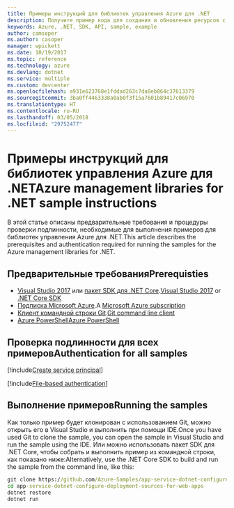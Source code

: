 ```yaml
---
title: Примеры инструкций для библиотек управления Azure для .NET
description: Получите пример кода для создания и обновления ресурсов с помощью библиотек управления Azure для .NET.
keywords: Azure, .NET, SDK, API, sample, example
author: camsoper
ms.author: casoper
manager: wpickett
ms.date: 10/19/2017
ms.topic: reference
ms.technology: azure
ms.devlang: dotnet
ms.service: multiple
ms.custom: devcenter
ms.openlocfilehash: a931e623768e1fddad263c7da8eb864c37613379
ms.sourcegitcommit: 3ba0ff4463338a0ab0f3f15a7601b89417c06970
ms.translationtype: HT
ms.contentlocale: ru-RU
ms.lasthandoff: 03/05/2018
ms.locfileid: "29752477"
---
```

# <a name="azure-management-libraries-for-net-sample-instructions"></a><span data-ttu-id="b0f54-104">Примеры инструкций для библиотек управления Azure для .NET</span><span class="sxs-lookup"><span data-stu-id="b0f54-104">Azure management libraries for .NET sample instructions</span></span>

<span data-ttu-id="b0f54-105">В этой статье описаны предварительные требования и процедуры проверки подлинности, необходимые для выполнения примеров для библиотек управления Azure для .NET.</span><span class="sxs-lookup"><span data-stu-id="b0f54-105">This article describes the prerequisites and authentication required for running the samples for the Azure management libraries for .NET.</span></span>

## <a name="prerequisties"></a><span data-ttu-id="b0f54-106">Предварительные требования</span><span class="sxs-lookup"><span data-stu-id="b0f54-106">Prerequisties</span></span> 

* <span data-ttu-id="b0f54-107">[Visual Studio 2017](https://www.visualstudio.com/vs/) или [пакет SDK для .NET Core](https://www.microsoft.com/net/download/core).</span><span class="sxs-lookup"><span data-stu-id="b0f54-107">[Visual Studio 2017](https://www.visualstudio.com/vs/) or [.NET Core SDK](https://www.microsoft.com/net/download/core)</span></span>
* <span data-ttu-id="b0f54-108">[Подписка Microsoft Azure](https://azure.microsoft.com/free/).</span><span class="sxs-lookup"><span data-stu-id="b0f54-108">A [Microsoft Azure subscription](https://azure.microsoft.com/free/)</span></span>
* <span data-ttu-id="b0f54-109">[Клиент командной строки Git](https://git-scm.com/).</span><span class="sxs-lookup"><span data-stu-id="b0f54-109">[Git command line client](https://git-scm.com/)</span></span>
* [<span data-ttu-id="b0f54-110">Azure PowerShell</span><span class="sxs-lookup"><span data-stu-id="b0f54-110">Azure PowerShell</span></span>](/powershell/azure/install-azurerm-ps)

## <a name="authentication-for-all-samples"></a><span data-ttu-id="b0f54-111">Проверка подлинности для всех примеров</span><span class="sxs-lookup"><span data-stu-id="b0f54-111">Authentication for all samples</span></span>

[!include[Create service principal](includes/create-sp.md)]

[!include[File-based authentication](includes/file-based-auth.md)]

## <a name="running-the-samples"></a><span data-ttu-id="b0f54-112">Выполнение примеров</span><span class="sxs-lookup"><span data-stu-id="b0f54-112">Running the samples</span></span>

<span data-ttu-id="b0f54-113">Как только пример будет клонирован с использованием Git, можно открыть его в Visual Studio и выполнить при помощи IDE.</span><span class="sxs-lookup"><span data-stu-id="b0f54-113">Once you have used Git to clone the sample, you can open the sample in Visual Studio and run the sample using the IDE.</span></span>  <span data-ttu-id="b0f54-114">Или можно использовать пакет SDK для .NET Core, чтобы собрать и выполнить пример из командной строки, как показано ниже:</span><span class="sxs-lookup"><span data-stu-id="b0f54-114">Alternatively, use the .NET Core SDK to build and run the sample from the command line, like this:</span></span>

```cmd
git clone https://github.com/Azure-Samples/app-service-dotnet-configure-deployment-sources-for-web-apps.git
cd app-service-dotnet-configure-deployment-sources-for-web-apps
dotnet restore
dotnet run
```